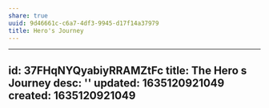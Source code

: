 ```yaml
---
share: true
uuid: 9d46661c-c6a7-4df3-9945-d17f14a37979
title: Hero's Journey
---
```

---
id: 37FHqNYQyabiyRRAMZtFc
title: The Hero s Journey
desc: ''
updated: 1635120921049
created: 1635120921049
---

